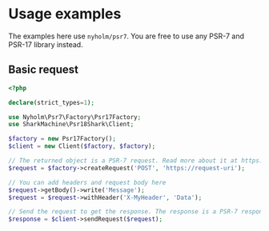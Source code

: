 # Usage examples

The examples here use `nyholm/psr7`. You are free to use any PSR-7 and PSR-17 library instead.

## Basic request

```php
<?php

declare(strict_types=1);

use Nyholm\Psr7\Factory\Psr17Factory;
use SharkMachine\Psr18Shark\Client;

$factory = new Psr17Factory();
$client = new Client($factory, $factory);

// The returned object is a PSR-7 request. Read more about it at https://www.php-fig.org/psr/psr-7/
$request = $factory->createRequest('POST', 'https://request-uri');

// You can add headers and request body here
$request->getBody()->write('Message');
$request = $request->withHeader('X-MyHeader', 'Data');

// Send the request to get the response. The response is a PSR-7 response.
$response = $client->sendRequest($request);
```